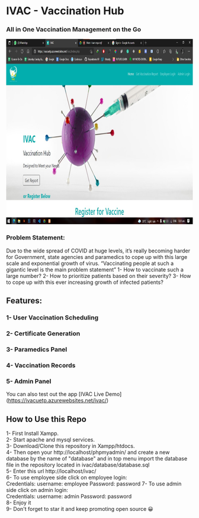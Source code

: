 # IVAC - Vaccination Hub

### All in One Vaccination Management on the Go

<img src="https://raw.githubusercontent.com/AshleyAlexJacob/IVAC-Vaccination-Hub/master/Ivac.jpg" height=500>

### Problem Statement:
Due to the wide spread of COVID at huge levels, it’s really becoming harder for
Government, state agencies and paramedics to cope up with this large scale and
exponential growth of virus.
“Vaccinating people at such a gigantic level is the main problem statement”
1- How to vaccinate such a large number?
2- How to prioritize patients based on their severity?
3- How to cope up with this ever increasing growth of infected patients?

## Features:
### 1- User Vaccination Scheduling
### 2- Certificate Generation
### 3- Paramedics Panel
### 4- Vaccination Records
### 5- Admin Panel

You can also test out the app
[IVAC Live Demo] (https://ivacuetp.azurewebsites.net/ivac/)

## How to Use this Repo

1- First Install Xampp. <br/>
2- Start apache and mysql services. <br/>
3- Download/Clone this repository in Xampp/htdocs. <br/>
4- Then open your http://localhost/phpmyadmin/ and create a new database by the name of  "database" and in top menu import the database file in the repository located in ivac/database/database.sql <br/>
5- Enter this url http://localhost/ivac/ <br/>
6- To use employee side click on employee login:<br/>
   Credentials:
   username: employee
   Password: password
7- To use admin side click on admin login:<br/>
   Credentials:
   username: admin
   Password: password  
8- Enjoy it <br/>
9- Don't forget to star it and keep promoting open source 😀
